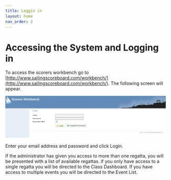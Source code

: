 ```yaml
---
title: Loggin in
layout: home
nav_order: 2
---
```


# Accessing the System and Logging in

To access the scorers workbench go to [http://www.sailingscoreboard.com/workbench/](http://www.sailingscoreboard.com/workbench/). The following screen will appear.

![Login Screen](images/login-screen.png)


Enter your email address and password and click Login.

If the administrator has given you access to more than one regatta, you will be presented with a list of available regattas. if you only have access to a single regatta you will be directed to the Class Dashboard. If you have access to multiple events you will be directed to the Event List.
